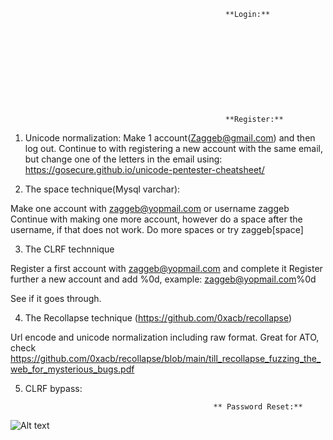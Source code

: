 

                                                    **Login:**











                                                    **Register:**

1.  Unicode normalization:
Make 1 account(Zaggeb@gmail.com) and then log out.
Continue to with registering a new account with the same email, but change one of the letters in the email using:
https://gosecure.github.io/unicode-pentester-cheatsheet/

2. The space technique(Mysql varchar):

Make one account with zaggeb@yopmail.com or username zaggeb
Continue with making one more account, however do a space after the username, if that does not work. Do more spaces or try zaggeb[space]


3. The CLRF technnique

Register a first account with zaggeb@yopmail.com and complete it
Register further a new account and add %0d, example: zaggeb@yopmail.com%0d

See if it goes through.


4. The Recollapse technique (https://github.com/0xacb/recollapse)

Url encode and unicode normalization including raw format. Great for ATO, check https://github.com/0xacb/recollapse/blob/main/till_recollapse_fuzzing_the_web_for_mysterious_bugs.pdf

5. CLRF bypass:



                                                 ** Password Reset:**

<img src="https://pbs.twimg.com/media/FiRgcuUacAAUpKJ?format=jpg&name=large" alt="Alt text" title="Optional title">
